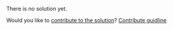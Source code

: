 
There is no solution yet.

Would you like to [contribute to the solution](https://github.com/BFEdev/BFE.dev-solutions/blob/main/question/How-to-implement-lazy-load-for-images_en.md)? [Contribute guidline](https://github.com/BFEdev/BFE.dev-solutions#how-to-contribute)
